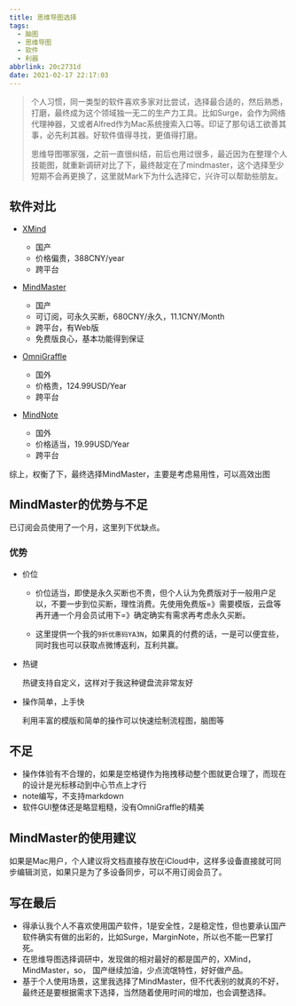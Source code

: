 ```yaml
---
title: 思维导图选择
tags:
  - 脑图
  - 思维导图
  - 软件
  - 利器
abbrlink: 20c2731d
date: 2021-02-17 22:17:03
---
```


> 个人习惯，同一类型的软件喜欢多家对比尝试，选择最合适的，然后熟悉，打磨，最终成为这个领域独一无二的生产力工具。比如Surge，会作为网络代理神器，又或者Alfred作为Mac系统搜索入口等。印证了那句话工欲善其事，必先利其器。好软件值得寻找，更值得打磨。
>
> 思维导图哪家强，之前一直很纠结，前后也用过很多，最近因为在整理个人技能图，就重新调研对比了下，最终敲定在了mindmaster，这个选择至少短期不会再更换了，这里就Mark下为什么选择它，兴许可以帮助些朋友。

## 软件对比

- [XMind](https://www.xmind.cn/pricing/)
  - 国产
  - 价格偏贵，388CNY/year
  - 跨平台
- [MindMaster](https://www.edrawsoft.cn/order/mindmaster_buy.html)
  - 国产
  - 可订阅，可永久买断，680CNY/永久，11.1CNY/Month
  - 跨平台，有Web版
  - 免费版良心，基本功能得到保证
- [OmniGraffle](https://www.omnigroup.com/omnigraffle/)
  - 国外
  - 价格贵，124.99USD/Year
  - 跨平台

- [MindNote](https://mindnode.com/download)
  - 国外
  - 价格适当，19.99USD/Year
  - 跨平台

综上，权衡了下，最终选择MindMaster，主要是考虑易用性，可以高效出图

## MindMaster的优势与不足

已订阅会员使用了一个月，这里列下优缺点。

### 优势

- 价位

  - 价位适当，即使是永久买断也不贵，但个人认为免费版对于一般用户足以，不要一步到位买断，理性消费。先使用免费版=》需要模版，云盘等再开通一个月会员试用下=》确定确实有需求再考虑永久买断。

  - 这里提供一个我的`9折优惠码YA3N`，如果真的付费的话，一是可以便宜些，同时我也可以获取点微博返利，互利共赢。

- 热键

  热键支持自定义，这样对于我这种键盘流非常友好

- 操作简单，上手快

  利用丰富的模版和简单的操作可以快速绘制流程图，脑图等

## 不足

- 操作体验有不合理的，如果是空格键作为拖拽移动整个图就更合理了，而现在的设计是光标移动到中心节点上才行
- note编写，不支持markdown
- 软件GUI整体还是略显粗糙，没有OmniGraffle的精美



## MindMaster的使用建议

如果是Mac用户，个人建议将文档直接存放在iCloud中，这样多设备直接就可同步编辑浏览，如果只是为了多设备同步，可以不用订阅会员了。



## 写在最后

- 得承认我个人不喜欢使用国产软件，1是安全性，2是稳定性，但也要承认国产软件确实有做的出彩的，比如Surge，MarginNote，所以也不能一巴掌打死。
- 在思维导图选择调研中，发现做的相对最好的都是国产的，XMind，MindMaster，so， 国产继续加油，少点流氓特性，好好做产品。
- 基于个人使用场景，这里我选择了MindMaster，但不代表别的就真的不好，最终还是要根据需求下选择，当然随着使用时间的增加，也会调整选择。
